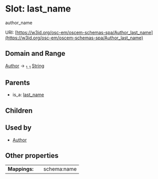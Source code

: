 
# Slot: last_name

author_name

URI: [https://w3id.org/osc-em/oscem-schemas-spa/Author_last_name](https://w3id.org/osc-em/oscem-schemas-spa/Author_last_name)


## Domain and Range

[Author](Author.md) &#8594;  <sub>1..1</sub> [String](types/String.md)

## Parents

 *  is_a: [last_name](last_name.md)

## Children


## Used by

 * [Author](Author.md)

## Other properties

|  |  |  |
| --- | --- | --- |
| **Mappings:** | | schema:name |